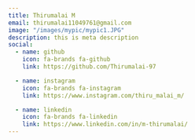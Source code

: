 ```yaml
---
title: Thirumalai M 
email: thirumalai11049761@gmail.com
image: "/images/mypic/mypic1.JPG"
description: this is meta description
social:
  - name: github
    icon: fa-brands fa-github
    link: https://github.com/Thirumalai-97

  - name: instagram
    icon: fa-brands fa-instagram
    link: https://www.instagram.com/thiru_malai_m/

  - name: linkedin
    icon: fa-brands fa-linkedin
    link: https://www.linkedin.com/in/m-thirumalai/
---
```



